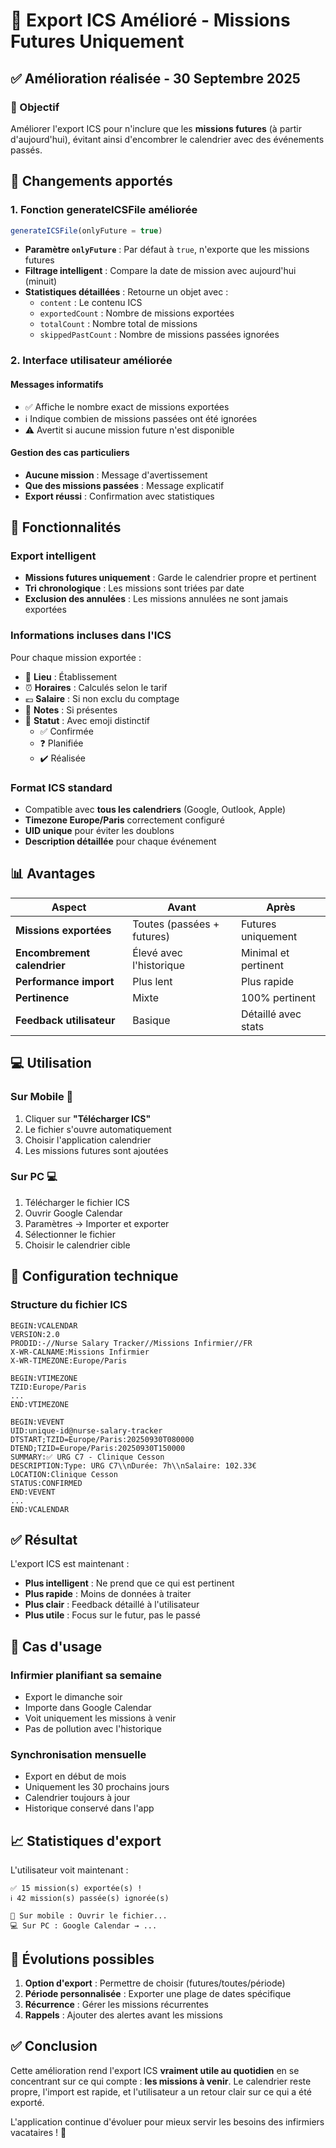 # 📅 Export ICS Amélioré - Missions Futures Uniquement

## ✅ Amélioration réalisée - 30 Septembre 2025

### 🎯 Objectif
Améliorer l'export ICS pour n'inclure que les **missions futures** (à partir d'aujourd'hui), évitant ainsi d'encombrer le calendrier avec des événements passés.

## 🔄 Changements apportés

### 1. **Fonction generateICSFile améliorée**
```javascript
generateICSFile(onlyFuture = true)
```
- **Paramètre `onlyFuture`** : Par défaut à `true`, n'exporte que les missions futures
- **Filtrage intelligent** : Compare la date de mission avec aujourd'hui (minuit)
- **Statistiques détaillées** : Retourne un objet avec :
  - `content` : Le contenu ICS
  - `exportedCount` : Nombre de missions exportées
  - `totalCount` : Nombre total de missions
  - `skippedPastCount` : Nombre de missions passées ignorées

### 2. **Interface utilisateur améliorée**

#### Messages informatifs
- ✅ Affiche le nombre exact de missions exportées
- ℹ️ Indique combien de missions passées ont été ignorées
- ⚠️ Avertit si aucune mission future n'est disponible

#### Gestion des cas particuliers
- **Aucune mission** : Message d'avertissement
- **Que des missions passées** : Message explicatif
- **Export réussi** : Confirmation avec statistiques

## 🚀 Fonctionnalités

### Export intelligent
- **Missions futures uniquement** : Garde le calendrier propre et pertinent
- **Tri chronologique** : Les missions sont triées par date
- **Exclusion des annulées** : Les missions annulées ne sont jamais exportées

### Informations incluses dans l'ICS
Pour chaque mission exportée :
- 📍 **Lieu** : Établissement
- ⏰ **Horaires** : Calculés selon le tarif
- 💶 **Salaire** : Si non exclu du comptage
- 📝 **Notes** : Si présentes
- 🔖 **Statut** : Avec emoji distinctif
  - ✅ Confirmée
  - ❓ Planifiée  
  - ✔️ Réalisée

### Format ICS standard
- Compatible avec **tous les calendriers** (Google, Outlook, Apple)
- **Timezone Europe/Paris** correctement configuré
- **UID unique** pour éviter les doublons
- **Description détaillée** pour chaque événement

## 📊 Avantages

| Aspect | Avant | Après |
|--------|-------|-------|
| **Missions exportées** | Toutes (passées + futures) | Futures uniquement |
| **Encombrement calendrier** | Élevé avec l'historique | Minimal et pertinent |
| **Performance import** | Plus lent | Plus rapide |
| **Pertinence** | Mixte | 100% pertinent |
| **Feedback utilisateur** | Basique | Détaillé avec stats |

## 💻 Utilisation

### Sur Mobile 📱
1. Cliquer sur **"Télécharger ICS"**
2. Le fichier s'ouvre automatiquement
3. Choisir l'application calendrier
4. Les missions futures sont ajoutées

### Sur PC 💻
1. Télécharger le fichier ICS
2. Ouvrir Google Calendar
3. Paramètres → Importer et exporter
4. Sélectionner le fichier
5. Choisir le calendrier cible

## 🔧 Configuration technique

### Structure du fichier ICS
```
BEGIN:VCALENDAR
VERSION:2.0
PRODID:-//Nurse Salary Tracker//Missions Infirmier//FR
X-WR-CALNAME:Missions Infirmier
X-WR-TIMEZONE:Europe/Paris

BEGIN:VTIMEZONE
TZID:Europe/Paris
...
END:VTIMEZONE

BEGIN:VEVENT
UID:unique-id@nurse-salary-tracker
DTSTART;TZID=Europe/Paris:20250930T080000
DTEND;TZID=Europe/Paris:20250930T150000
SUMMARY:✅ URG C7 - Clinique Cesson
DESCRIPTION:Type: URG C7\\nDurée: 7h\\nSalaire: 102.33€
LOCATION:Clinique Cesson
STATUS:CONFIRMED
END:VEVENT
...
END:VCALENDAR
```

## ✅ Résultat

L'export ICS est maintenant :
- **Plus intelligent** : Ne prend que ce qui est pertinent
- **Plus rapide** : Moins de données à traiter
- **Plus clair** : Feedback détaillé à l'utilisateur
- **Plus utile** : Focus sur le futur, pas le passé

## 🎯 Cas d'usage

### Infirmier planifiant sa semaine
- Export le dimanche soir
- Importe dans Google Calendar
- Voit uniquement les missions à venir
- Pas de pollution avec l'historique

### Synchronisation mensuelle
- Export en début de mois
- Uniquement les 30 prochains jours
- Calendrier toujours à jour
- Historique conservé dans l'app

## 📈 Statistiques d'export

L'utilisateur voit maintenant :
```
✅ 15 mission(s) exportée(s) !
ℹ️ 42 mission(s) passée(s) ignorée(s)

📱 Sur mobile : Ouvrir le fichier...
💻 Sur PC : Google Calendar → ...
```

## 🔮 Évolutions possibles

1. **Option d'export** : Permettre de choisir (futures/toutes/période)
2. **Période personnalisée** : Exporter une plage de dates spécifique
3. **Récurrence** : Gérer les missions récurrentes
4. **Rappels** : Ajouter des alertes avant les missions

## ✅ Conclusion

Cette amélioration rend l'export ICS **vraiment utile au quotidien** en se concentrant sur ce qui compte : **les missions à venir**. Le calendrier reste propre, l'import est rapide, et l'utilisateur a un retour clair sur ce qui a été exporté.

L'application continue d'évoluer pour mieux servir les besoins des infirmiers vacataires ! 🚀
